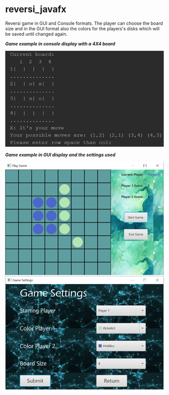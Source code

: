 # reversi_javafx
Reversi game in GUI and Console formats.
The player can choose the board size and in the GUI format also the colors for the players's disks which will be saved until changed again.

***Game example in console display with a 4X4 board***

![](https://github.com/DoreenVas/reversi_javafx/blob/master/GamePic/console2.png)

***Game example in GUI display and the settings used*** 

![](https://github.com/DoreenVas/reversi_javafx/blob/master/GamePic/game2.png)
![](https://github.com/DoreenVas/reversi_javafx/blob/master/GamePic/settings.png)
